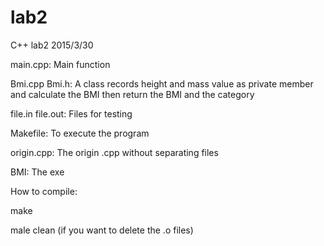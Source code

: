 # lab2
C++ lab2 2015/3/30

main.cpp:
  Main function

Bmi.cpp  Bmi.h:
  A class records height and mass value as private member 
  and calculate the BMI 
  then return the BMI and the category

file.in  file.out:
  Files for testing

Makefile:
  To execute the program
  
origin.cpp:
  The origin .cpp without separating files
  
BMI:
  The exe
  
  
  How to compile:
  
  make
  
  male clean
    (if you want to delete the .o files)
